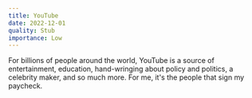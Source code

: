 ```yaml
---
title: YouTube
date: 2022-12-01
quality: Stub
importance: Low
---
```


For billions of people around the world, YouTube is a source of entertainment, education, hand-wringing about policy and politics, a celebrity maker, and so much more. For me, it's the people that sign my paycheck.
